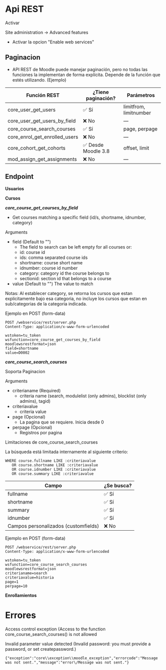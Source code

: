 # Api REST


Activar

Site administration → Advanced features

- Activar la opcion "Enable web services"




## Paginacion

- API REST de Moodle puede manejar paginación, pero no todas las funciones la implementan de forma explícita. Depende de la función que estés utilizando. (Ejemplo)

Función REST | ¿Tiene paginación? | Parámetros
-- | -- | --
core_user_get_users | ✅ Sí | limitfrom, limitnumber
core_user_get_users_by_field | ❌ No | —
core_course_search_courses | ✅ Sí | page, perpage
core_enrol_get_enrolled_users | ❌ No | —
core_cohort_get_cohorts | ✅ Desde Moodle 3.8 | offset, limit
mod_assign_get_assignments | ❌ No | —


## Endpoint


**Usuarios**




**Cursos**


***core_course_get_courses_by_field***

- Get courses matching a specific field (id/s, shortname, idnumber, category)

Arguments
- field (Default to "")
  - The field to search can be left empty for all courses or: 
  - id: course id 
  - ids: comma separated course ids 
  - shortname: course short name 
  - idnumber: course id number 
  - category: category id the course belongs to 
  - sectionid: section id that belongs to a course
- value (Default to "") The value to match
  
Notas:  Al establecer category, se retorna los cursos que estan explicitamente bajo esa categoria, no incluye los cursos que estan en sub/categorias de la categoria indicada.

Ejemplo en POST (form-data)

```
POST /webservice/rest/server.php
Content-Type: application/x-www-form-urlencoded

wstoken=tu_token
wsfunction=core_course_get_courses_by_field
moodlewsrestformat=json
field=shortname
value=D0002
```



***core_course_search_courses***

Soporta Paginacion

Arguments

- criterianame (Required)
  - criteria name (search, modulelist (only admins), blocklist (only admins), tagid)
- criteriavalue 
  - criteria value
- page (Opcional)
  - La pagina que se requiere. Inicia desde 0
- perpage (Opcional)
  - Registros por pagina  
		
Limitaciones de core_course_search_courses

La búsqueda está limitada internamente al siguiente criterio:

```
WHERE course.fullname LIKE :criteriavalue
   OR course.shortname LIKE :criteriavalue
   OR course.idnumber LIKE :criteriavalue
   OR course.summary LIKE :criteriavalue
```


Campo | ¿Se busca?
-- | --
fullname | ✅ Sí
shortname | ✅ Sí
summary | ✅ Sí
idnumber | ✅ Sí
Campos personalizados (customfields) | ❌ No


Ejemplo en POST (form-data)

```
POST /webservice/rest/server.php
Content-Type: application/x-www-form-urlencoded

wstoken=tu_token
wsfunction=core_course_search_courses
moodlewsrestformat=json
criterianame=search
criteriavalue=historia
page=1
perpage=10
```


**Enrollamientos**





# Errores


Access control exception (Access to the function core_course_search_courses() is not allowed


Invalid parameter value detected (Invalid password: you must provide a password, or set createpassword.)



```
{"exception":"core\\exception\\moodle_exception","errorcode":"Message was not sent.","message":"error\/Message was not sent."}
```